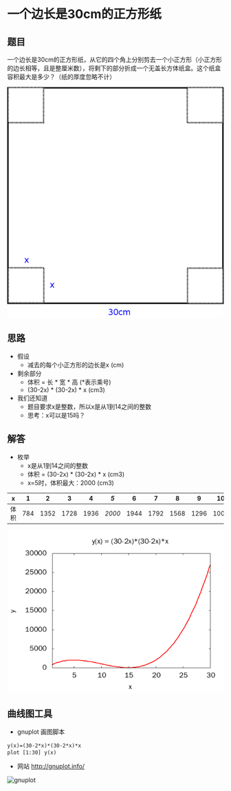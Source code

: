 # 一个边长是30cm的正方形纸 #

## 题目 ##

一个边长是30cm的正方形纸，从它的四个角上分别剪去一个小正方形（小正方形的边长相等，且是整厘米数），将剩下的部分折成一个无盖长方体纸盒。这个纸盒容积最大是多少？（纸的厚度忽略不计）

![question](https://raw.githubusercontent.com/xiaohaili/scripts/master/math-edge-30cm/q.png)

## 思路 ##

* 假设
    - 减去的每个小正方形的边长是x (cm)
* 剩余部分
    - 体积 = 长 * 宽 * 高  (*表示乘号)
    - (30-2x) * (30-2x) * x (cm3)
* 我们还知道
    - 题目要求x是整数，所以x是从1到14之间的整数
    - 思考：x可以是15吗？

## 解答 ##

* 枚举
    - x是从1到14之间的整数
    - 体积 = (30-2x) * (30-2x) * x (cm3)
    - x=5时，体积最大：2000 (cm3)

| x | 1 | 2 | 3 | 4 | _5_ | 6 | 7 | 8 | 9 | 10 | 11 | 12 | 13 | 14 |
|---|---|---|---|---|---|---|---|---|---|---|---|---|---|---|
| 体积 | 784 | 1352 | 1728 | 1936 | _2000_ | 1944 | 1792 | 1568 | 1296 | 1000 | 704 | 432 | 208 | 56 |

![curve](https://raw.githubusercontent.com/xiaohaili/scripts/master/math-edge-30cm/curve%5E1_30.png)


## 曲线图工具  ##

* gnuplot 画图脚本
```
y(x)=(30-2*x)*(30-2*x)*x
plot [1:30] y(x)
```
* 网站 http://gnuplot.info/

![gnuplot](https://alogus.com/publishing/gnuplot5/gnuplot5cover.png)
